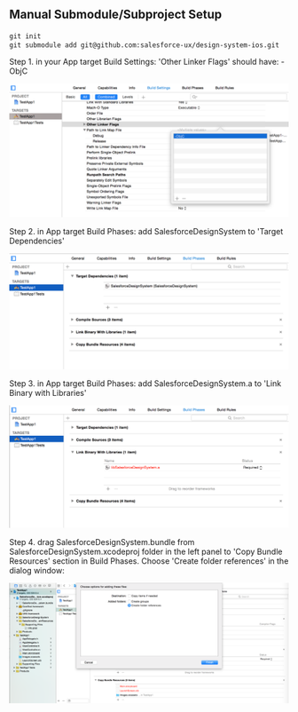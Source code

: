 ## Manual Submodule/Subproject Setup

```
git init
git submodule add git@github.com:salesforce-ux/design-system-ios.git
```

Step 1. in your App target Build Settings:
'Other Linker Flags' should have: -ObjC 

[![browser support](/readmeAssets/readme-image-other-linker-flags.png)](/readme-image-other-linker-flags.png)

Step 2. in App target Build Phases:
add SalesforceDesignSystem to 'Target Dependencies'

[![browser support](/readmeAssets/readme-image-target-dependency.png)](/readme-image-target-dependency.png)

Step 3. in App target Build Phases:
add SalesforceDesignSystem.a to 'Link Binary with Libraries' 

[![browser support](/readmeAssets/readme-image-link-binary.png)](/readme-image-link-binary.png)

Step 4. drag SalesforceDesignSystem.bundle from SalesforceDesignSystem.xcodeproj folder in the left panel to 'Copy Bundle Resources' section in Build Phases. Choose 'Create folder references' in the dialog window:

[![browser support](/readmeAssets/readme-image-drag-bundle.png)](/readmeAssets/readme-image-drag-bundle.png)



